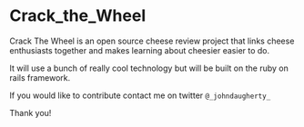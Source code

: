 # Crack_the_Wheel

Crack The Wheel is an open source cheese review project that links cheese enthusiasts together and makes learning about cheesier easier to do.

It will use a bunch of really cool technology but will be built on the ruby on rails framework.

If you would like to contribute contact me on twitter `@_johndaugherty_`

Thank you!
